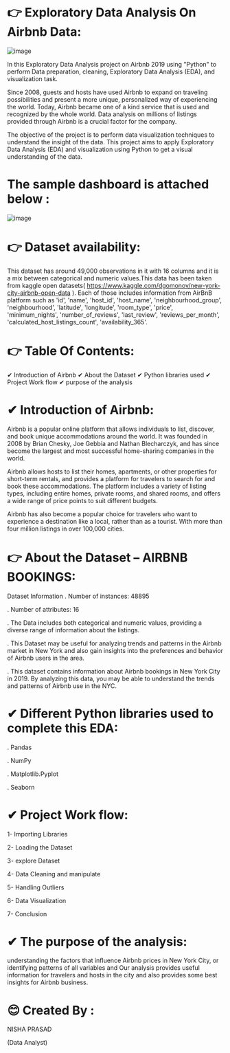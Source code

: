 # 👉 Exploratory Data Analysis On Airbnb Data:
  ![image](https://github.com/user-attachments/assets/585f558e-6055-45b5-a934-4119354acb75)

In this Exploratory Data Analysis project on Airbnb 2019 using "Python" to perform Data preparation, cleaning, Exploratory Data Analysis (EDA), and visualization task.

Since 2008, guests and hosts have used Airbnb to expand on traveling possibilities and present a more unique, personalized way of experiencing the world. Today, Airbnb became one of a kind service that is used and recognized by the whole world. Data analysis on millions of listings provided through Airbnb is a crucial factor for the company.

The objective of the project is to perform data visualization techniques to understand the insight of the data. This project aims to apply Exploratory Data Analysis (EDA) and visualization using Python to get a visual understanding of the data.

# The sample dashboard is attached below :																						
																						
																						
																						
																						
																						
																						
																						
																						
																						
																						
																						
																						
																						
																						
																						
																						
																						
																						
																						
																						
																						
																						
																						
																						
																						
																						
																						
																						
																						
																						
																						
																						
																						
![image](https://github.com/user-attachments/assets/e6e1bb75-c3a7-46fe-bc78-c00d8ffa2bd1)


# 👉 Dataset availability:

This dataset has around 49,000 observations in it with 16 columns and it is a mix between categorical and numeric values.This data has been taken from kaggle open datasets( https://www.kaggle.com/dgomonov/new-york-city-airbnb-open-data ). Each of those includes information from AirBnB platform such as 'id', 'name', 'host_id', 'host_name', 'neighbourhood_group', 'neighbourhood', 'latitude', 'longitude', 'room_type', 'price', 'minimum_nights', 'number_of_reviews', 'last_review', 'reviews_per_month', 'calculated_host_listings_count', 'availability_365'.

# 👉  Table Of Contents:
✔ Introduction of Airbnb
✔ About the Dataset
✔ Python libraries used
✔ Project Work flow
✔ purpose of the analysis

# ✔  Introduction of Airbnb:

Airbnb is a popular online platform that allows individuals to list, discover, and book unique accommodations around the world. It was founded in 2008 by Brian Chesky, Joe Gebbia and Nathan Blecharczyk, and has since become the largest and most successful home-sharing companies in the world.

Airbnb allows hosts to list their homes, apartments, or other properties for short-term rentals, and provides a platform for travelers to search for and book these accommodations. The platform includes a variety of listing types, including entire homes, private rooms, and shared rooms, and offers a wide range of price points to suit different budgets.

Airbnb has also become a popular choice for travelers who want to experience a destination like a local, rather than as a tourist. With more than four million listings in over 100,000 cities.
# 👉 About the Dataset – AIRBNB BOOKINGS:
   Dataset Information 
. Number of instances: 48895

. Number of attributes: 16

. The Data includes both categorical and numeric values, providing a diverse range of information about the listings.

. This Dataset may be useful for analyzing trends and patterns in the Airbnb market in New York and also gain insights into the preferences and behavior of Airbnb users in the area.

. This dataset contains information about Airbnb bookings in New York City in 2019. By analyzing this data, you may be able to understand the trends and patterns of Airbnb use in the NYC.

 # ✔ Different Python libraries used to complete this EDA:

. Pandas

. NumPy

. Matplotlib.Pyplot

. Seaborn

 #  ✔  Project Work flow:

1- Importing Libraries

2- Loading the Dataset

3- explore Dataset

4- Data Cleaning and manipulate

5- Handling Outliers

6- Data Visualization

7- Conclusion

  #  ✔ The purpose of the analysis:

understanding the factors that influence Airbnb prices in New York City, or identifying patterns of all variables and Our analysis provides useful information for travelers and hosts in the city and also provides some best insights for Airbnb business.

# 😊  Created By :

   NISHA PRASAD
   
   (Data Analyst)
